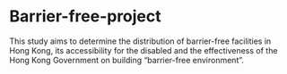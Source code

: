 # Barrier-free-project
This study aims to determine the distribution of barrier-free facilities in Hong Kong, its accessibility for the disabled and the effectiveness of the Hong Kong Government on building “barrier-free environment”. 
